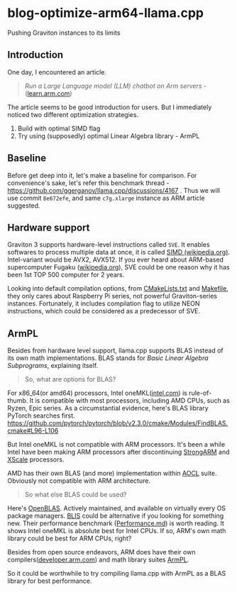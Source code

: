 # blog-optimize-arm64-llama.cpp

Pushing Graviton instances to its limits

## Introduction

One day, I encountered an article.

> *Run a Large Language model (LLM) chatbot on Arm servers* - ([learn.arm.com](https://learn.arm.com/learning-paths/servers-and-cloud-computing/llama-cpu/llama-chatbot/))

The article seems to be good introduction for users. But I immediately noticed two different optimization strategies.

1. Build with optimal SIMD flag
2. Try using (supposedly) optimal Linear Algebra library - ArmPL

## Baseline

Before get deep into it, let's make a baseline for comparison. For convenience's sake, let's refer this benchmark thread - https://github.com/ggerganov/llama.cpp/discussions/4167 . Thus we will use commit `8e672efe`, and same `c7g.xlarge` instance as ARM article suggested.

## Hardware support

Graviton 3 supports hardware-level instructions called `SVE`. It enables softwares to process multiple data at once, it is called [SIMD (wikipedia.org)](https://en.wikipedia.org/wiki/Single_instruction,_multiple_data). Intel-variant would be AVX2, AVX512. If you ever heard about ARM-based supercomputer Fugaku ([wikipedia.org](https://en.wikipedia.org/wiki/Fugaku_(supercomputer))), SVE could be one reason why it has been 1st TOP 500 computer for 2 years.

Looking into default compilation options, from [CMakeLists.txt](https://github.com/ggerganov/llama.cpp/blob/8e672efe632bb6a7333964a255c4b96f018b9a65/CMakeLists.txt#L493-L518) and [Makefile](https://github.com/ggerganov/llama.cpp/blob/8e672efe632bb6a7333964a255c4b96f018b9a65/Makefile#L331-L335), they only cares about Raspberry Pi series, not powerful Graviton-series instances. Fortunately, it includes compilation flag to utilize NEON instructions, which could be considered as a predecessor of SVE.

## ArmPL

Besides from hardware level support, llama.cpp supports BLAS instead of its own math implementations. BLAS stands for *Basic Linear Algebra Subprograms*, explaining itself.

> So, what are options for BLAS?

For x86_64(or amd64) processors, Intel oneMKL([intel.com](https://www.intel.com/content/www/us/en/developer/tools/oneapi/onemkl.html)) is rule-of-thumb. It is compatible with most processors, including AMD CPUs, such as Ryzen, Epic series. As a circumstantial evidence, here's BLAS library PyTorch searches first. https://github.com/pytorch/pytorch/blob/v2.3.0/cmake/Modules/FindBLAS.cmake#L96-L106

But Intel oneMKL is not compatible with ARM processors. It's been a while Intel have been making ARM processors after discontinuing [StrongARM](https://en.wikipedia.org/wiki/StrongARM) and [XScale](https://en.wikipedia.org/wiki/XScale) processors.

AMD has their own BLAS (and more) implementation within [AOCL](https://www.amd.com/en/developer/aocl.html) suite. Obviously not compatible with ARM architecture.

> So what else BLAS could be used?

Here's [OpenBLAS](https://github.com/OpenMathLib/OpenBLAS). Actively maintained, and available on virtually every OS package managers. [BLIS](https://github.com/flame/blis) could be alternative if you looking for something new. Their performance benchmark ([Performance.md](https://github.com/flame/blis/blob/master/docs/Performance.md)) is worth reading. It shows Intel oneMKL is absolute best for Intel CPUs. If so, ARM's own math library could be best for ARM CPUs, right?

Besides from open source endeavors, ARM does have their own compilers([developer.arm.com](https://developer.arm.com/Tools%20and%20Software/Arm%20Compiler%20for%20Linux)) and math library suites [ArmPL](https://developer.arm.com/downloads/-/arm-performance-libraries).

So it could be worthwhile to try compiling llama.cpp with ArmPL as a BLAS library for best performance.
